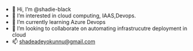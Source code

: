 - 👋 Hi, I’m @shadie-black
- 👀 I’m interested in cloud computing, IAAS,Devops.
- 🌱 I’m currently learning Azure Devops
- 💞️ I’m looking to collaborate on automating infrastrucutre deployment in cloud
- 📫 shadeadeyokunnu@gmail.com

<!---
shadie-black/shadie-black is a ✨ special ✨ repository because its `README.md` (this file) appears on your GitHub profile.
You can click the Preview link to take a look at your changes.
--->
